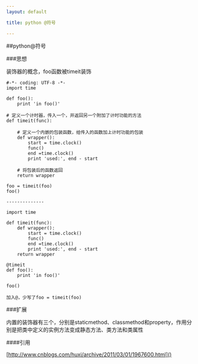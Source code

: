 ```yaml
---
layout: default

title: python @符号

---
```


##python@符号

###思想

装饰器的概念，foo函数被timeit装饰


	#-*- coding: UTF-8 -*-
	import time
	 
	def foo():
	    print 'in foo()'
	 
	# 定义一个计时器，传入一个，并返回另一个附加了计时功能的方法
	def timeit(func):
	     
	    # 定义一个内嵌的包装函数，给传入的函数加上计时功能的包装
	    def wrapper():
	        start = time.clock()
	        func()
	        end =time.clock()
	        print 'used:', end - start
	     
	    # 将包装后的函数返回
	    return wrapper
	 
	foo = timeit(foo)
	foo()
	
	--------------
	
	import time
	 
	def timeit(func):
	    def wrapper():
	        start = time.clock()
	        func()
	        end =time.clock()
	        print 'used:', end - start
	    return wrapper
	 
	@timeit
	def foo():
	    print 'in foo()'
	 
	foo()
	
	加入@，少写了foo = timeit(foo)

###扩展

内置的装饰器有三个，分别是staticmethod、classmethod和property，作用分别是把类中定义的实例方法变成静态方法、类方法和类属性



####引用

[http://www.cnblogs.com/huxi/archive/2011/03/01/1967600.html]()






